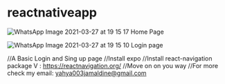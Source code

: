 # reactnativeapp



![WhatsApp Image 2021-03-27 at 19 15 17](https://user-images.githubusercontent.com/49574289/112730303-21501d00-8f31-11eb-9dcf-d4ace0aa063c.jpeg) Home Page

![WhatsApp Image 2021-03-27 at 19 15 10](https://user-images.githubusercontent.com/49574289/112730306-24e3a400-8f31-11eb-9c3c-5732df43841b.jpeg) Login page


//A Basic Login and Sing up page
//Install expo 
//Install react-navigation package V : https://reactnavigation.org/
//Move on on you way
//For more check my email: yahya003jamaldine@gmail.com
